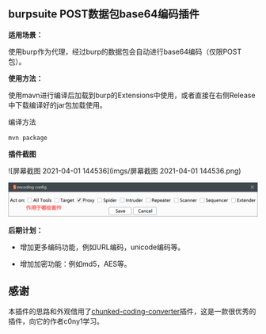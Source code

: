## burpsuite POST数据包base64编码插件

**适用场景：**

使用burp作为代理，经过burp的数据包会自动进行base64编码（仅限POST包）。

**使用方法：**

使用mavn进行编译后加载到burp的Extensions中使用，或者直接在右侧Release中下载编译好的jar包加载使用。

编译方法

```txt
mvn package
```

**插件截图**

![屏幕截图 2021-04-01 144536](imgs/屏幕截图 2021-04-01 144536.png)

![image-20210401145354476](imgs/image-20210401145354476.png)



**后期计划：**

- 增加更多编码功能，例如URL编码，unicode编码等。

- 增加加密功能：例如md5，AES等。

## 感谢

本插件的思路和外观借用了[chunked-coding-converter](https://github.com/c0ny1/chunked-coding-converter)插件，这是一款很优秀的插件，向它的作者c0ny1学习。

